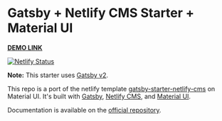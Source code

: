 # Gatsby + Netlify CMS Starter + Material UI

**[DEMO LINK](https://gatsby-netlify-cms-react-materialui.netlify.com)**

[![Netlify Status](https://api.netlify.com/api/v1/badges/c4601ecb-ab1a-40d3-bbad-05f6fbd1f8ef/deploy-status)](https://app.netlify.com/sites/gatsby-netlify-cms-react-materialui/deploys)

**Note:** This starter uses [Gatsby v2](https://www.gatsbyjs.org/blog/2018-09-17-gatsby-v2/).

This repo is a port of the netlify template [gatsby-starter-netlify-cms](https://github.com/netlify-templates/gatsby-starter-netlify-cms) on Material UI. It's built with [Gatsby](https://www.gatsbyjs.org/), [Netlify CMS](https://www.netlifycms.org), and [Material UI](https://material-ui.com).

Documentation is available on the [official repository](https://github.com/netlify-templates/gatsby-starter-netlify-cms).

